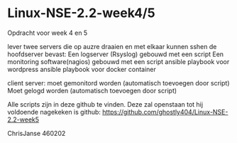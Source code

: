 # Linux-NSE-2.2-week4/5

Opdracht voor week 4 en 5

lever twee servers die op auzre draaien en met elkaar kunnen sshen
  de hoofdserver bevast:
  Een logserver (Rsyslog) gebouwd met een script
  Een monitoring software(nagios) gebouwd met een script
  ansible playbook voor wordpress
  ansible playbook voor docker container
  
  client server:
  moet gemonitord worden (automatisch toevoegen door script)
  Moet gelogd worden (automatisch toevoegen door script)
  
  
  Alle scripts zijn in deze github te vinden. Deze zal openstaan tot hij voldoende nagekeken is
  github: https://github.com/ghostly404/Linux-NSE-2.2-week5
  
  ChrisJanse 460202
